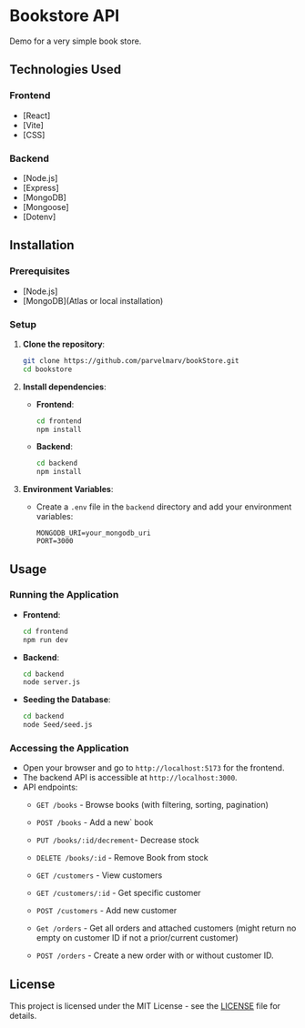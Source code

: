 # Bookstore API
Demo for a very simple book store. 

## Technologies Used

### Frontend

- [React]
- [Vite]
- [CSS]

### Backend

- [Node.js]
- [Express]
- [MongoDB]
- [Mongoose]
- [Dotenv]

## Installation

### Prerequisites

- [Node.js]
- [MongoDB](Atlas or local installation)

### Setup

1. **Clone the repository**:
   ```bash
   git clone https://github.com/parvelmarv/bookStore.git
   cd bookstore
   ```

2. **Install dependencies**:

   - **Frontend**:
     ```bash
     cd frontend
     npm install
     ```

   - **Backend**:
     ```bash
     cd backend
     npm install
     ```

3. **Environment Variables**:
   - Create a `.env` file in the `backend` directory and add your environment variables:
     ```
     MONGODB_URI=your_mongodb_uri
     PORT=3000
     ```

## Usage

### Running the Application

- **Frontend**:
  ```bash
  cd frontend
  npm run dev
  ```

- **Backend**:
  ```bash
  cd backend
  node server.js
  ```

- **Seeding the Database**:
  ```bash
  cd backend
  node Seed/seed.js
  ```

### Accessing the Application

- Open your browser and go to `http://localhost:5173` for the frontend.
- The backend API is accessible at `http://localhost:3000`.
- API endpoints:
  - `GET /books` - Browse books (with filtering, sorting, pagination)
  - `POST /books` - Add a new` book
  - `PUT /books/:id/decrement`- Decrease stock
  - `DELETE /books/:id` - Remove Book from stock

  - `GET /customers` - View customers
  - `GET /customers/:id` - Get specific customer
  - `POST /customers` - Add new customer

  - `Get /orders` - Get all orders and attached customers (might return no empty on customer ID if not a prior/current customer) 
  - `POST /orders` - Create a new order with or without customer ID. 


## License

This project is licensed under the MIT License - see the [LICENSE](LICENSE) file for details.
